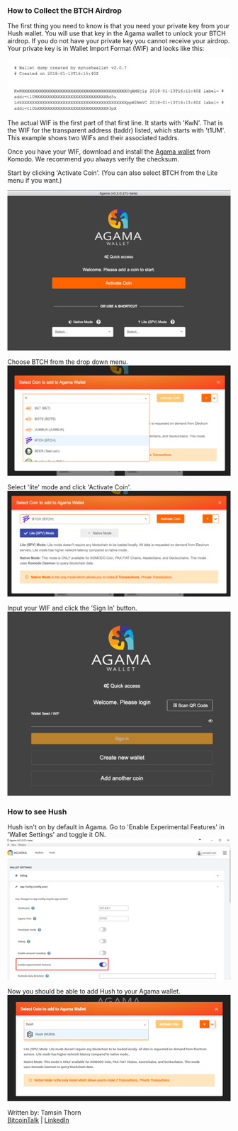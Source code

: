 
### How to Collect the BTCH Airdrop

The first thing you need to know is that you need your private key from your Hush wallet. You will use that key in the Agama wallet to unlock your BTCH airdrop. If you do not have your private key you cannot receive your airdrop. Your private key is in Wallet Import Format (WIF) and looks like this:


![WIF](https://raw.githubusercontent.com/clamoring/Collecting_BTCH_airdrop/master/private_key_file.png "WIF")


The actual WIF is the first part of that first line. It starts with 'KwN'. That is the WIF for the transparent address (taddr) listed, which starts with 't1UM'. This example shows two WIFs and their associated taddrs.

Once you have your WIF, download and install the [Agama wallet](https://www.komodoplatform.com/en/downloads) from Komodo. We recommend you always verify the checksum.

Start by clicking 'Activate Coin'. (You can also select BTCH from the Lite menu if you want.)

![first_screen](https://raw.githubusercontent.com/clamoring/Collecting_BTCH_airdrop/master/first_screen.png "first screen")

Choose BTCH from the drop down menu.
![select_coin](https://raw.githubusercontent.com/clamoring/Collecting_BTCH_airdrop/master/select_coin.png "select coin")

Select 'lite' mode and click 'Activate Coin'.
![select_lite](https://raw.githubusercontent.com/clamoring/Collecting_BTCH_airdrop/master/select_lite.png "select lite")

Input your WIF and click the 'Sign In' button.
![input_WIF](https://raw.githubusercontent.com/clamoring/Collecting_BTCH_airdrop/master/input_WIF.png "input WIF")



### How to see Hush
Hush isn't on by default in Agama. Go to 'Enable Experimental Features' in 'Wallet Settings' and toggle it ON.
![experimental_settings](https://raw.githubusercontent.com/clamoring/Collecting_BTCH_airdrop/master/experimental_settings.png "experimental settings")

Now you should be able to add Hush to your Agama wallet.
![add_hush](https://raw.githubusercontent.com/clamoring/Collecting_BTCH_airdrop/master/add_hush.png "first screen")


Written by: Tamsin Thorn  
[BitcoinTalk](https://bitcointalk.org/index.php?action=profile;u=1543007;sa=showPosts) |  [LinkedIn](https://www.linkedin.com/in/tamsin-thorn-a5178383/) 
